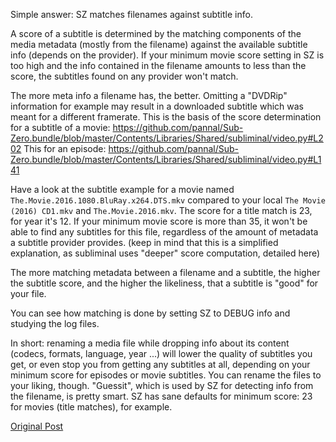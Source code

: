 Simple answer: SZ matches filenames against subtitle info.

A score of a subtitle is determined by the matching components of the media metadata (mostly from the filename) against the available subtitle info (depends on the provider). If your minimum movie score setting in SZ is too high and the info contained in the filename amounts to less than the score, the subtitles found on any provider won't match.

The more meta info a filename has, the better. Omitting a "DVDRip" information for example may result in a downloaded subtitle which was meant for a different framerate.
This is the basis of the score determination for a subtitle of a movie: https://github.com/pannal/Sub-Zero.bundle/blob/master/Contents/Libraries/Shared/subliminal/video.py#L202
This for an episode: https://github.com/pannal/Sub-Zero.bundle/blob/master/Contents/Libraries/Shared/subliminal/video.py#L141

Have a look at the subtitle example for a movie named `The.Movie.2016.1080.BluRay.x264.DTS.mkv` compared to your local `The Movie (2016) CD1.mkv` and `The.Movie.2016.mkv`. The score for a title match is 23, for year it's 12. If your minimum movie score is more than 35, it won't be able to find any subtitles for this file, regardless of the amount of metadata a subtitle provider provides. (keep in mind that this is a simplified explanation, as subliminal uses "deeper" score computation, detailed here)

The more matching metadata between a filename and a subtitle, the higher the subtitle score, and the higher the likeliness, that a subtitle is "good" for your file.

You can see how matching is done by setting SZ to DEBUG info and studying the log files.

In short: renaming a media file while dropping info about its content (codecs, formats, language, year ...) will lower the quality of subtitles you get, or even stop you from getting any subtitles at all, depending on your minimum score for episodes or movie subtitles. You can rename the files to your liking, though. "Guessit", which is used by SZ for detecting info from the filename, is pretty smart.
SZ has sane defaults for minimum score: 23 for movies (title matches), for example.

[Original Post](https://forums.plex.tv/discussion/comment/1234850/#Comment_1234850)
